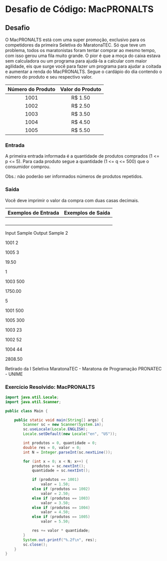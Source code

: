 # Desafio de Código: MacPRONALTS

## Desafio

O MacPRONALTS está com uma super promoção, exclusivo para os competidores da primeira Seletiva do MaratonaTEC. Só que teve um problema, todos os maratonistas foram tentar comprar ao mesmo tempo, com isso gerou uma fila muito grande. O pior é que a moça do caixa estava sem calculadora ou um programa para ajudá-la a calcular com maior agilidade, eis que surge você para fazer um programa para ajudar a coitada e aumentar a renda do MacPRONALTS. Segue o cardápio do dia contendo o número do produto e seu respectivo valor.

| **Número do Produto** | **Valor do Produto** |
|:-----:|:------:|
| 1001 | R$ 1.50 |
| 1002 | R$ 2.50 |
| 1003 | R$ 3.50 |
| 1004 | R$ 4.50 |
| 1005 | R$ 5.50 |

### Entrada

A primeira entrada informada é a quantidade de produtos comprados (1 <= p <= 5). Para cada produto segue a quantidade (1 <= q <= 500) que o consumidor comprou.

Obs.: não poderão ser informados números de produtos repetidos.

### Saída

Você deve imprimir o valor da compra com duas casas decimais.

| **Exemplos de Entrada** | **Exemplos de Saída** |
|:-----------------------:|:---------------------:|
|                        |                        |
|                        |                        |
|                        |                        |
|                        |                        |
Input Sample Output Sample
2

1001 2

1005 3

19.50

1

1003 500

1750.00

5

1001 500

1005 300

1003 23

1002 52

1004 44

2808.50

Retirado da I Seletiva MaratonaTEC - Maratona de Programação PRONATEC - UNIME

### Exercício Resolvido: MacPRONALTS

```java
import java.util.Locale;
import java.util.Scanner;

public class Main {

    public static void main(String[] args) {
        Scanner sc = new Scanner(System.in);
        sc.useLocale(Locale.ENGLISH);
        Locale.setDefault(new Locale("en", "US"));

        int produtos = 0, quantidade = 0;
        double res = 0, valor = 0;
        int N = Integer.parseInt(sc.nextLine());

        for (int x = 0; x < N; x++) {
            produtos = sc.nextInt();
            quantidade = sc.nextInt();

            if (produtos == 1001)
                valor = 1.50;
            else if (produtos == 1002)
                valor = 2.50;
            else if (produtos == 1003)
                valor = 3.50;
            else if (produtos == 1004)
                valor = 4.50;
            else if (produtos == 1005)
                valor = 5.50;

            res += valor * quantidade;
        }
        System.out.printf("%.2f\n", res);
        sc.close();
    }
}
```
